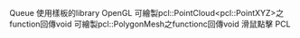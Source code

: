 Queue
	使用樣板的library
OpenGL
	可繪製pcl::PointCloud\<pcl::PointXYZ\>之function回傳void
	可繪製pcl::PolygonMesh之functionc回傳void
	滑鼠點擊
PCL
	